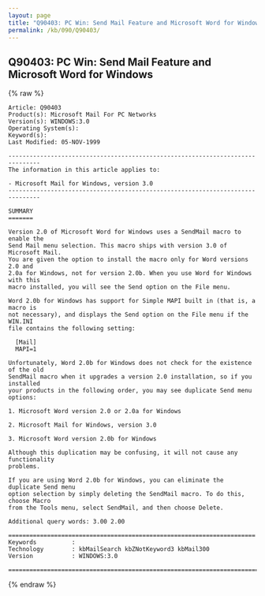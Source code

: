 ```yaml
---
layout: page
title: "Q90403: PC Win: Send Mail Feature and Microsoft Word for Windows"
permalink: /kb/090/Q90403/
---
```


## Q90403: PC Win: Send Mail Feature and Microsoft Word for Windows

{% raw %}

	Article: Q90403
	Product(s): Microsoft Mail For PC Networks
	Version(s): WINDOWS:3.0
	Operating System(s): 
	Keyword(s): 
	Last Modified: 05-NOV-1999
	
	-------------------------------------------------------------------------------
	The information in this article applies to:
	
	- Microsoft Mail for Windows, version 3.0 
	-------------------------------------------------------------------------------
	
	SUMMARY
	=======
	
	Version 2.0 of Microsoft Word for Windows uses a SendMail macro to enable the
	Send Mail menu selection. This macro ships with version 3.0 of Microsoft Mail.
	You are given the option to install the macro only for Word versions 2.0 and
	2.0a for Windows, not for version 2.0b. When you use Word for Windows with this
	macro installed, you will see the Send option on the File menu.
	
	Word 2.0b for Windows has support for Simple MAPI built in (that is, a macro is
	not necessary), and displays the Send option on the File menu if the WIN.INI
	file contains the following setting:
	
	  [Mail]
	  MAPI=1
	
	Unfortunately, Word 2.0b for Windows does not check for the existence of the old
	SendMail macro when it upgrades a version 2.0 installation, so if you installed
	your products in the following order, you may see duplicate Send menu options:
	
	1. Microsoft Word version 2.0 or 2.0a for Windows
	
	2. Microsoft Mail for Windows, version 3.0
	
	3. Microsoft Word version 2.0b for Windows
	
	Although this duplication may be confusing, it will not cause any functionality
	problems.
	
	If you are using Word 2.0b for Windows, you can eliminate the duplicate Send menu
	option selection by simply deleting the SendMail macro. To do this, choose Macro
	from the Tools menu, select SendMail, and then choose Delete.
	
	Additional query words: 3.00 2.00
	
	======================================================================
	Keywords          :  
	Technology        : kbMailSearch kbZNotKeyword3 kbMail300
	Version           : WINDOWS:3.0
	
	=============================================================================
	

{% endraw %}
